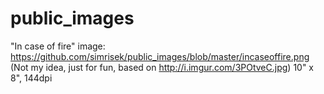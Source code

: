 # public_images

"In case of fire" image: https://github.com/simrisek/public_images/blob/master/incaseoffire.png
(Not my idea, just for fun, based on http://i.imgur.com/3POtveC.jpg)
10" x 8", 144dpi